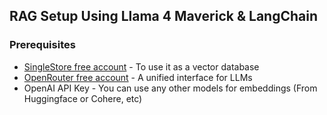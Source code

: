 ## RAG Setup Using Llama 4 Maverick & LangChain

### Prerequisites
- [SingleStore free account](https://portal.singlestore.com/intention/cloud?utm_medium=referral&utm_source=pavan&utm_term=yt&utm_content=Llama4) - To use it as a vector database
- [OpenRouter free account](https://openrouter.ai/) - A unified interface for LLMs
- OpenAI API Key - You can use any other models for embeddings (From Huggingface or Cohere, etc)

